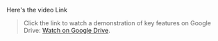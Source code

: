 Here's the video Link 
> Click the link to watch a demonstration of key features on Google Drive:
> [Watch on Google Drive](https://drive.google.com/file/d/1UIh2VpNxzXuszk7c6kaZqFQzTQxShKWL/view?usp=sharing).

